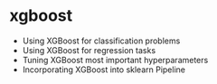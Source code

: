 # xgboost

- Using XGBoost for classification problems
- Using XGBoost for regression tasks
- Tuning XGBoost most important hyperparameters
- Incorporating XGBoost into sklearn Pipeline

